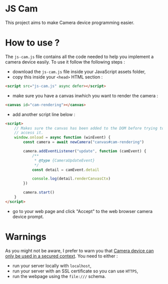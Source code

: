 # JS Cam

This project aims to make Camera device programming easier.

# How to use ?

The `js-cam.js` file contains all the code needed to help you implement a camera device easily. To use it follow the following steps :

-   download the `js-cam.js` file inside your JavaScript assets folder,
-   copy this inside your `<head>` HTML section :

```html
<script src="js-cam.js" async defer></script>
```

-   make sure you have a canvas inwhich you want to render the camera :

```html
<canvas id="cam-rendering"></canvas>
```

-   add another script line below :

```html
<script>
    // Makes sure the canvas has been added to the DOM before trying to
    // access it.
    window.onload = async function (winEvent) {
        const camera = await newCamera("canvas#cam-rendering")

        camera.addEventListener("update", function (camEvent) {
            /**
             * @type {CameraUpdateEvent}
             */
            const detail = camEvent.detail

            console.log(detail.renderCanvasCtx)
        })

        camera.start()
    }
</script>
```

-   go to your web page and click "Accept" to the web browser camera device prompt.

# Warnings
As you might not be aware, I prefer to warn you that [Camera device can only be used in a secured context](https://developer.mozilla.org/en-US/docs/Web/API/MediaDevices/getUserMedia). You need to either :
-   run your server locally with `localhost`,
-   run your server with an SSL certificate so you can use `HTTPS`,
-   run the webpage using the `file:///` schema.
